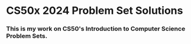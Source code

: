 # CS50x 2024 Problem Set Solutions
 
### This is my work on CS50's Introduction to Computer Science Problem Sets.


